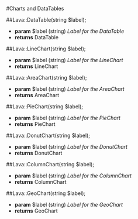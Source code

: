 
#Charts and DataTables

##Lava::DataTable(string $label);
 * __param__ $label (string) _Label for the DataTable_
 * __returns__ DataTable

##Lava::LineChart(string $label);
 * __param__ $label (string) _Label for the LineChart_
 * __returns__ LineChart

##Lava::AreaChart(string $label);
 * __param__ $label (string) _Label for the AreaChart_
 * __returns__ AreaChart

##Lava::PieChart(string $label);
 * __param__ $label (string) _Label for the PieChart_
 * __returns__ PieChart

##Lava::DonutChart(string $label);
 * __param__ $label (string) _Label for the DonutChart_
 * __returns__ DonutChart

##Lava::ColumnChart(string $label);
 * __param__ $label (string) _Label for the ColumnChart_
 * __returns__ ColumnChart

##Lava::GeoChart(string $label);
 * __param__ $label (string) _Label for the GeoChart_
 * __returns__ GeoChart